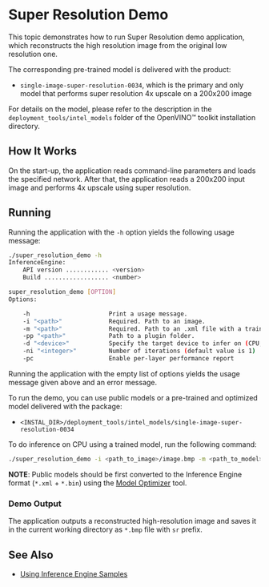 # Super Resolution Demo

This topic demonstrates how to run Super Resolution demo application, which
reconstructs the high resolution image from the original low resolution one.

The corresponding pre-trained model is delivered with the product:

* `single-image-super-resolution-0034`, which is the primary and only model that
  performs super resolution 4x upscale on a 200x200 image

For details on the model, please refer to the description in the
`deployment_tools/intel_models` folder of the OpenVINO&trade; toolkit
installation directory.

## How It Works

On the start-up, the application reads command-line parameters and loads the
specified network. After that, the application reads a 200x200 input image and
performs 4x upscale using super resolution.

## Running

Running the application with the <code>-h</code> option yields the following usage message:
```sh
./super_resolution_demo -h
InferenceEngine:
    API version ............ <version>
    Build .................. <number>

super_resolution_demo [OPTION]
Options:

    -h                      Print a usage message.
    -i "<path>"             Required. Path to an image.
    -m "<path>"             Required. Path to an .xml file with a trained model.
    -pp "<path>"            Path to a plugin folder.
    -d "<device>"           Specify the target device to infer on (CPU, GPU, FPGA, or MYRIAD). The demo will look for a suitable plugin for the specified device.
    -ni "<integer>"         Number of iterations (default value is 1)
    -pc                     Enable per-layer performance report

```

Running the application with the empty list of options yields the usage message given above and an error message.

To run the demo, you can use public models or a pre-trained and optimized model delivered with the package:

* `<INSTAL_DIR>/deployment_tools/intel_models/single-image-super-resolution-0034`

To do inference on CPU using a trained model, run the following command:

```sh
./super_resolution_demo -i <path_to_image>/image.bmp -m <path_to_model>/model.xml
```

**NOTE**: Public models should be first converted to the Inference Engine format (`*.xml` + `*.bin`) using the [Model Optimizer](./docs/Model_Optimizer_Developer_Guide/Deep_Learning_Model_Optimizer_DevGuide.md) tool.

### Demo Output

The application outputs a reconstructed high-resolution image and saves it in
the current working directory as `*.bmp` file with `sr` prefix.

## See Also
* [Using Inference Engine Samples](./docs/Inference_Engine_Developer_Guide/Samples_Overview.md)
